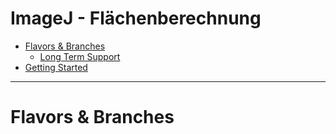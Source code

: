 # ImageJ - Flächenberechnung
 
- [Flavors \& Branches](#flavors--branches)
  - [Long Term Support](#long-term-support)
- [Getting Started](#getting-started)

---

# Flavors & Branches
